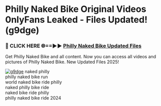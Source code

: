 # Philly Naked Bike Original Videos 0nlyFans Leaked - Files Updated! (g9dge)

<h3>🔴 CLICK HERE 🌐==►► <a href="https://tinyurl.com/up5wt9bj" rel="nofollow">Philly Naked Bike Updated Files</a></h3>

Get Philly Naked Bike and all content. Now you can access all videos and pictures of Philly Naked Bike. New Updated Files 2025!

[![g9dge](https://i.imgur.com/ABiUzMV.gif)](https://tinyurl.com/up5wt9bj)
naked philly<br>
philly naked bike run<br>
world naked bike ride philly<br>
naked philly bike ride<br>
naked bike ride philly<br>
philly naked bike ride 2024